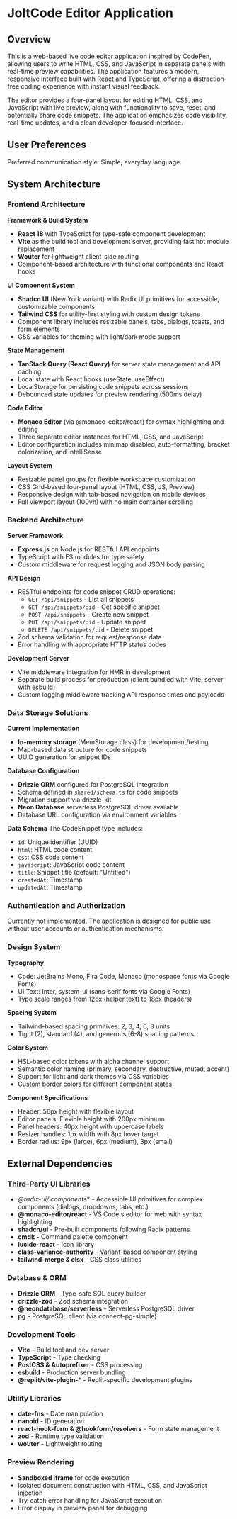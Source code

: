 # JoltCode Editor Application

## Overview

This is a web-based live code editor application inspired by CodePen, allowing users to write HTML, CSS, and JavaScript in separate panels with real-time preview capabilities. The application features a modern, responsive interface built with React and TypeScript, offering a distraction-free coding experience with instant visual feedback.

The editor provides a four-panel layout for editing HTML, CSS, and JavaScript with live preview, along with functionality to save, reset, and potentially share code snippets. The application emphasizes code visibility, real-time updates, and a clean developer-focused interface.

## User Preferences

Preferred communication style: Simple, everyday language.

## System Architecture

### Frontend Architecture

**Framework & Build System**
- **React 18** with TypeScript for type-safe component development
- **Vite** as the build tool and development server, providing fast hot module replacement
- **Wouter** for lightweight client-side routing
- Component-based architecture with functional components and React hooks

**UI Component System**
- **Shadcn UI** (New York variant) with Radix UI primitives for accessible, customizable components
- **Tailwind CSS** for utility-first styling with custom design tokens
- Component library includes resizable panels, tabs, dialogs, toasts, and form elements
- CSS variables for theming with light/dark mode support

**State Management**
- **TanStack Query (React Query)** for server state management and API caching
- Local state with React hooks (useState, useEffect)
- LocalStorage for persisting code snippets across sessions
- Debounced state updates for preview rendering (500ms delay)

**Code Editor**
- **Monaco Editor** (via @monaco-editor/react) for syntax highlighting and editing
- Three separate editor instances for HTML, CSS, and JavaScript
- Editor configuration includes minimap disabled, auto-formatting, bracket colorization, and IntelliSense

**Layout System**
- Resizable panel groups for flexible workspace customization
- CSS Grid-based four-panel layout (HTML, CSS, JS, Preview)
- Responsive design with tab-based navigation on mobile devices
- Full viewport layout (100vh) with no main container scrolling

### Backend Architecture

**Server Framework**
- **Express.js** on Node.js for RESTful API endpoints
- TypeScript with ES modules for type safety
- Custom middleware for request logging and JSON body parsing

**API Design**
- RESTful endpoints for code snippet CRUD operations:
  - `GET /api/snippets` - List all snippets
  - `GET /api/snippets/:id` - Get specific snippet
  - `POST /api/snippets` - Create new snippet
  - `PUT /api/snippets/:id` - Update snippet
  - `DELETE /api/snippets/:id` - Delete snippet
- Zod schema validation for request/response data
- Error handling with appropriate HTTP status codes

**Development Server**
- Vite middleware integration for HMR in development
- Separate build process for production (client bundled with Vite, server with esbuild)
- Custom logging middleware tracking API response times and payloads

### Data Storage Solutions

**Current Implementation**
- **In-memory storage** (MemStorage class) for development/testing
- Map-based data structure for code snippets
- UUID generation for snippet IDs

**Database Configuration**
- **Drizzle ORM** configured for PostgreSQL integration
- Schema defined in `shared/schema.ts` for code snippets
- Migration support via drizzle-kit
- **Neon Database** serverless PostgreSQL driver available
- Database URL configuration via environment variables

**Data Schema**
The CodeSnippet type includes:
- `id`: Unique identifier (UUID)
- `html`: HTML code content
- `css`: CSS code content
- `javascript`: JavaScript code content
- `title`: Snippet title (default: "Untitled")
- `createdAt`: Timestamp
- `updatedAt`: Timestamp

### Authentication and Authorization

Currently not implemented. The application is designed for public use without user accounts or authentication mechanisms.

### Design System

**Typography**
- Code: JetBrains Mono, Fira Code, Monaco (monospace fonts via Google Fonts)
- UI Text: Inter, system-ui (sans-serif fonts via Google Fonts)
- Type scale ranges from 12px (helper text) to 18px (headers)

**Spacing System**
- Tailwind-based spacing primitives: 2, 3, 4, 6, 8 units
- Tight (2), standard (4), and generous (6-8) spacing patterns

**Color System**
- HSL-based color tokens with alpha channel support
- Semantic color naming (primary, secondary, destructive, muted, accent)
- Support for light and dark themes via CSS variables
- Custom border colors for different component states

**Component Specifications**
- Header: 56px height with flexible layout
- Editor panels: Flexible height with 200px minimum
- Panel headers: 40px height with uppercase labels
- Resizer handles: 1px width with 8px hover target
- Border radius: 9px (large), 6px (medium), 3px (small)

## External Dependencies

### Third-Party UI Libraries
- **@radix-ui/* components** - Accessible UI primitives for complex components (dialogs, dropdowns, tabs, etc.)
- **@monaco-editor/react** - VS Code's editor for web with syntax highlighting
- **shadcn/ui** - Pre-built components following Radix patterns
- **cmdk** - Command palette component
- **lucide-react** - Icon library
- **class-variance-authority** - Variant-based component styling
- **tailwind-merge & clsx** - CSS class utilities

### Database & ORM
- **Drizzle ORM** - Type-safe SQL query builder
- **drizzle-zod** - Zod schema integration
- **@neondatabase/serverless** - Serverless PostgreSQL driver
- **pg** - PostgreSQL client (via connect-pg-simple)

### Development Tools
- **Vite** - Build tool and dev server
- **TypeScript** - Type checking
- **PostCSS & Autoprefixer** - CSS processing
- **esbuild** - Production server bundling
- **@replit/vite-plugin-*** - Replit-specific development plugins

### Utility Libraries
- **date-fns** - Date manipulation
- **nanoid** - ID generation
- **react-hook-form & @hookform/resolvers** - Form state management
- **zod** - Runtime type validation
- **wouter** - Lightweight routing

### Preview Rendering
- **Sandboxed iframe** for code execution
- Isolated document construction with HTML, CSS, and JavaScript injection
- Try-catch error handling for JavaScript execution
- Error display in preview panel for debugging
